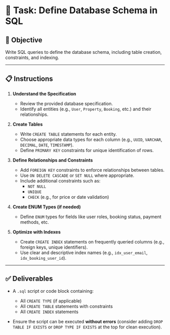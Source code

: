 # 📌 Task: Define Database Schema in SQL

## 🎯 Objective
Write SQL queries to define the database schema, including table creation, constraints, and indexing.

---

## 📋 Instructions

1. **Understand the Specification**
   - Review the provided database specification.
   - Identify all entities (e.g., `User`, `Property`, `Booking`, etc.) and their relationships.

2. **Create Tables**
   - Write `CREATE TABLE` statements for each entity.
   - Choose appropriate data types for each column (e.g., `UUID`, `VARCHAR`, `DECIMAL`, `DATE`, `TIMESTAMP`).
   - Define `PRIMARY KEY` constraints for unique identification of rows.

3. **Define Relationships and Constraints**
   - Add `FOREIGN KEY` constraints to enforce relationships between tables.
   - Use `ON DELETE CASCADE` or `SET NULL` where appropriate.
   - Include additional constraints such as:
     - `NOT NULL`
     - `UNIQUE`
     - `CHECK` (e.g., for price or date validation)

4. **Create ENUM Types (if needed)**
   - Define `ENUM` types for fields like user roles, booking status, payment methods, etc.

5. **Optimize with Indexes**
   - Create `CREATE INDEX` statements on frequently queried columns (e.g., foreign keys, unique identifiers).
   - Use clear and descriptive index names (e.g., `idx_user_email`, `idx_booking_user_id`).

---

## ✅ Deliverables

- A `.sql` script or code block containing:
  - All `CREATE TYPE` (if applicable)
  - All `CREATE TABLE` statements with constraints
  - All `CREATE INDEX` statements

- Ensure the script can be executed **without errors** (consider adding `DROP TABLE IF EXISTS` or `DROP TYPE IF EXISTS` at the top for clean execution).
